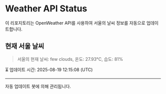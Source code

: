 
# Weather API Status

이 리포지토리는 OpenWeather API를 사용하여 서울의 날씨 정보를 자동으로 업데이트합니다.

## 현재 서울 날씨
> 서울의 현재 날씨: few clouds, 온도: 27.93°C, 습도: 81%

⏳ 업데이트 시간: 2025-08-19 12:15:08 (UTC)

---
자동 업데이트 봇에 의해 관리됩니다.
